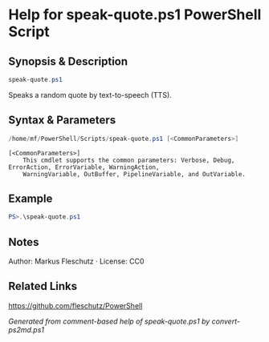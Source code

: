 # Help for speak-quote.ps1 PowerShell Script

## Synopsis & Description
```powershell
speak-quote.ps1
```

Speaks a random quote by text-to-speech (TTS).

## Syntax & Parameters
```powershell
/home/mf/PowerShell/Scripts/speak-quote.ps1 [<CommonParameters>]
```

```
[<CommonParameters>]
    This cmdlet supports the common parameters: Verbose, Debug, ErrorAction, ErrorVariable, WarningAction, 
    WarningVariable, OutBuffer, PipelineVariable, and OutVariable.
```

## Example
```powershell
PS>.\speak-quote.ps1
```


## Notes
Author: Markus Fleschutz · License: CC0

## Related Links
https://github.com/fleschutz/PowerShell

*Generated from comment-based help of speak-quote.ps1 by convert-ps2md.ps1*
